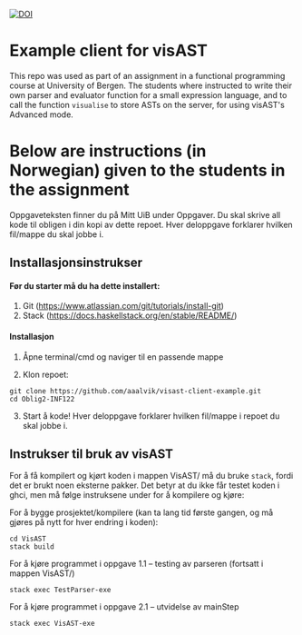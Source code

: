[![DOI](https://zenodo.org/badge/155850846.svg)](https://zenodo.org/badge/latestdoi/155850846)

# Example client for visAST
This repo was used as part of an assignment in a functional programming course at University of Bergen. The students where instructed to write their own parser and evaluator function for a small expression language, and to call the function `visualise` to store ASTs on the server, for using visAST's Advanced mode.

# Below are instructions (in Norwegian) given to the students in the assignment

Oppgaveteksten finner du på Mitt UiB under Oppgaver. 
Du skal skrive all kode til obligen i din kopi av dette repoet. Hver deloppgave forklarer hvilken fil/mappe du skal jobbe i. 

## Installasjonsinstrukser

#### Før du starter må du ha dette installert:
1. Git (https://www.atlassian.com/git/tutorials/install-git)
2. Stack (https://docs.haskellstack.org/en/stable/README/)

#### Installasjon

1. Åpne terminal/cmd og naviger til en passende mappe

2. Klon repoet:
```
git clone https://github.com/aaalvik/visast-client-example.git
cd Oblig2-INF122
```

3. Start å kode! Hver deloppgave forklarer hvilken fil/mappe i repoet du skal jobbe i. 


## Instrukser til bruk av visAST

For å få kompilert og kjørt koden i mappen VisAST/ må du bruke ```stack```, fordi det er brukt noen eksterne pakker. Det betyr at du ikke får testet koden i ghci, men må følge instruksene under for å kompilere og kjøre: 

For å bygge prosjektet/kompilere (kan ta lang tid første gangen, og må gjøres på nytt for hver endring i koden):
```
cd VisAST
stack build
```

For å kjøre programmet i oppgave 1.1 – testing av parseren (fortsatt i mappen VisAST/)
```
stack exec TestParser-exe
```

For å kjøre programmet i oppgave 2.1 – utvidelse av mainStep
```
stack exec VisAST-exe 
```
